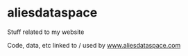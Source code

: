# aliesdataspace
Stuff related to my website

Code, data, etc linked to / used by www.aliesdataspace.com
